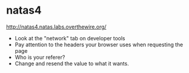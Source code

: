 # natas4

http://natas4.natas.labs.overthewire.org/

* Look at the "network" tab on developer tools
* Pay attention to the headers your browser uses when requesting the page
* Who is your referer?
* Change and resend the value to what it wants.
